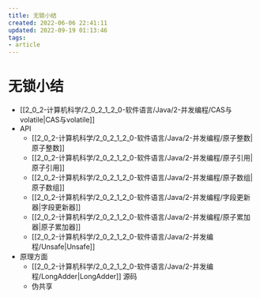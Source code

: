 ```yaml
---
title: 无锁小结
created: 2022-06-06 22:41:11
updated: 2022-09-19 01:13:46
tags: 
- article
---
```


# 无锁小结

- [[2_0_2-计算机科学/2_0_2_1_2_0-软件语言/Java/2-并发编程/CAS与volatile|CAS与volatile]]
- API
	- [[2_0_2-计算机科学/2_0_2_1_2_0-软件语言/Java/2-并发编程/原子整数|原子整数]]
	- [[2_0_2-计算机科学/2_0_2_1_2_0-软件语言/Java/2-并发编程/原子引用|原子引用]]
	- [[2_0_2-计算机科学/2_0_2_1_2_0-软件语言/Java/2-并发编程/原子数组|原子数组]]
	- [[2_0_2-计算机科学/2_0_2_1_2_0-软件语言/Java/2-并发编程/字段更新器|字段更新器]]
	- [[2_0_2-计算机科学/2_0_2_1_2_0-软件语言/Java/2-并发编程/原子累加器|原子累加器]]
	- [[2_0_2-计算机科学/2_0_2_1_2_0-软件语言/Java/2-并发编程/Unsafe|Unsafe]]
- 原理方面
	- [[2_0_2-计算机科学/2_0_2_1_2_0-软件语言/Java/2-并发编程/LongAdder|LongAdder]] 源码
	- 伪共享
